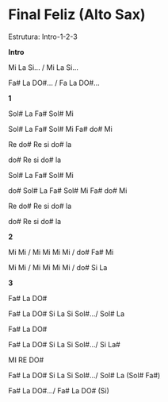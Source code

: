 # Final Feliz (Alto Sax)

Estrutura: Intro-1-2-3

**Intro**

Mi La Si... / Mi La Si...

Fa# La DO#... / Fa La DO#...

**1**

Sol# La Fa# Sol# Mi

Sol# La Fa# Sol# Mi Fa# do# Mi

Re do# Re si do# la

do# Re si do# la

Sol# La Fa# Sol# Mi

do# Sol# La Fa# Sol# Mi Fa# do# Mi

Re do# Re si do# la

do# Re si do# la

**2**

Mi Mi / Mi Mi Mi Mi / do# Fa# Mi

Mi Mi / Mi Mi Mi Mi / do# Si La

**3**

Fa# La DO#

Fa# La DO# Si La Si Sol#.../ Sol# La

Fa# La DO#

Fa# La DO# Si La Si Sol#.../ Si La#

MI RE DO#

Fa# La DO# Si La Si Sol#.../ Sol# La (Sol# Fa#)

Fa# La DO#.../ Fa# La DO# (Si)